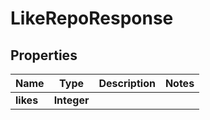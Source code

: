 

# LikeRepoResponse


## Properties

| Name | Type | Description | Notes |
|------------ | ------------- | ------------- | -------------|
|**likes** | **Integer** |  |  |



